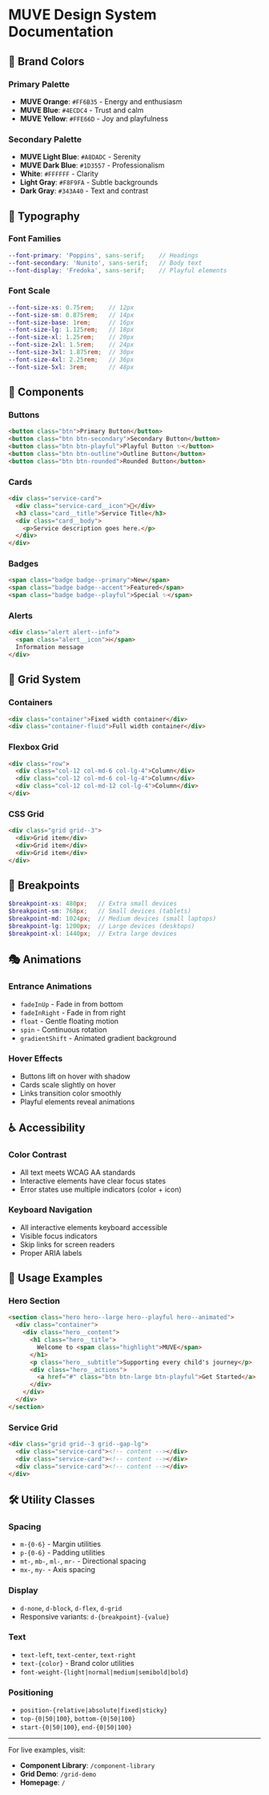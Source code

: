 # MUVE Design System Documentation

## 🎨 Brand Colors

### Primary Palette
- **MUVE Orange**: `#FF6B35` - Energy and enthusiasm
- **MUVE Blue**: `#4ECDC4` - Trust and calm
- **MUVE Yellow**: `#FFE66D` - Joy and playfulness

### Secondary Palette
- **MUVE Light Blue**: `#A8DADC` - Serenity
- **MUVE Dark Blue**: `#1D3557` - Professionalism
- **White**: `#FFFFFF` - Clarity
- **Light Gray**: `#F8F9FA` - Subtle backgrounds
- **Dark Gray**: `#343A40` - Text and contrast

## 📝 Typography

### Font Families
```scss
--font-primary: 'Poppins', sans-serif;    // Headings
--font-secondary: 'Nunito', sans-serif;   // Body text
--font-display: 'Fredoka', sans-serif;    // Playful elements
```

### Font Scale
```scss
--font-size-xs: 0.75rem;    // 12px
--font-size-sm: 0.875rem;   // 14px
--font-size-base: 1rem;     // 16px
--font-size-lg: 1.125rem;   // 18px
--font-size-xl: 1.25rem;    // 20px
--font-size-2xl: 1.5rem;    // 24px
--font-size-3xl: 1.875rem;  // 30px
--font-size-4xl: 2.25rem;   // 36px
--font-size-5xl: 3rem;      // 48px
```

## 🧩 Components

### Buttons
```html
<button class="btn">Primary Button</button>
<button class="btn btn-secondary">Secondary Button</button>
<button class="btn btn-playful">Playful Button ✨</button>
<button class="btn btn-outline">Outline Button</button>
<button class="btn btn-rounded">Rounded Button</button>
```

### Cards
```html
<div class="service-card">
  <div class="service-card__icon">🎯</div>
  <h3 class="card__title">Service Title</h3>
  <div class="card__body">
    <p>Service description goes here.</p>
  </div>
</div>
```

### Badges
```html
<span class="badge badge--primary">New</span>
<span class="badge badge--accent">Featured</span>
<span class="badge badge--playful">Special ✨</span>
```

### Alerts
```html
<div class="alert alert--info">
  <span class="alert__icon">ℹ️</span>
  Information message
</div>
```

## 📐 Grid System

### Containers
```html
<div class="container">Fixed width container</div>
<div class="container-fluid">Full width container</div>
```

### Flexbox Grid
```html
<div class="row">
  <div class="col-12 col-md-6 col-lg-4">Column</div>
  <div class="col-12 col-md-6 col-lg-4">Column</div>
  <div class="col-12 col-md-12 col-lg-4">Column</div>
</div>
```

### CSS Grid
```html
<div class="grid grid--3">
  <div>Grid item</div>
  <div>Grid item</div>
  <div>Grid item</div>
</div>
```

## 📱 Breakpoints

```scss
$breakpoint-xs: 480px;   // Extra small devices
$breakpoint-sm: 768px;   // Small devices (tablets)
$breakpoint-md: 1024px;  // Medium devices (small laptops)
$breakpoint-lg: 1200px;  // Large devices (desktops)
$breakpoint-xl: 1440px;  // Extra large devices
```

## 🎭 Animations

### Entrance Animations
- `fadeInUp` - Fade in from bottom
- `fadeInRight` - Fade in from right
- `float` - Gentle floating motion
- `spin` - Continuous rotation
- `gradientShift` - Animated gradient background

### Hover Effects
- Buttons lift on hover with shadow
- Cards scale slightly on hover
- Links transition color smoothly
- Playful elements reveal animations

## ♿ Accessibility

### Color Contrast
- All text meets WCAG AA standards
- Interactive elements have clear focus states
- Error states use multiple indicators (color + icon)

### Keyboard Navigation
- All interactive elements keyboard accessible
- Visible focus indicators
- Skip links for screen readers
- Proper ARIA labels

## 🚀 Usage Examples

### Hero Section
```html
<section class="hero hero--large hero--playful hero--animated">
  <div class="container">
    <div class="hero__content">
      <h1 class="hero__title">
        Welcome to <span class="highlight">MUVE</span>
      </h1>
      <p class="hero__subtitle">Supporting every child's journey</p>
      <div class="hero__actions">
        <a href="#" class="btn btn-large btn-playful">Get Started</a>
      </div>
    </div>
  </div>
</section>
```

### Service Grid
```html
<div class="grid grid--3 grid--gap-lg">
  <div class="service-card"><!-- content --></div>
  <div class="service-card"><!-- content --></div>
  <div class="service-card"><!-- content --></div>
</div>
```

## 🛠️ Utility Classes

### Spacing
- `m-{0-6}` - Margin utilities
- `p-{0-6}` - Padding utilities
- `mt-`, `mb-`, `ml-`, `mr-` - Directional spacing
- `mx-`, `my-` - Axis spacing

### Display
- `d-none`, `d-block`, `d-flex`, `d-grid`
- Responsive variants: `d-{breakpoint}-{value}`

### Text
- `text-left`, `text-center`, `text-right`
- `text-{color}` - Brand color utilities
- `font-weight-{light|normal|medium|semibold|bold}`

### Positioning
- `position-{relative|absolute|fixed|sticky}`
- `top-{0|50|100}`, `bottom-{0|50|100}`
- `start-{0|50|100}`, `end-{0|50|100}`

---

For live examples, visit:
- **Component Library**: `/component-library`
- **Grid Demo**: `/grid-demo`
- **Homepage**: `/`